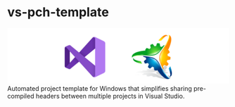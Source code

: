 # vs-pch-template
![vs-pch](https://github.com/Stehfyn/vs-pch-template/blob/main/shared/resources/draft3.png?raw=true)
Automated project template for Windows that simplifies sharing pre-compiled headers between multiple projects in Visual Studio.
